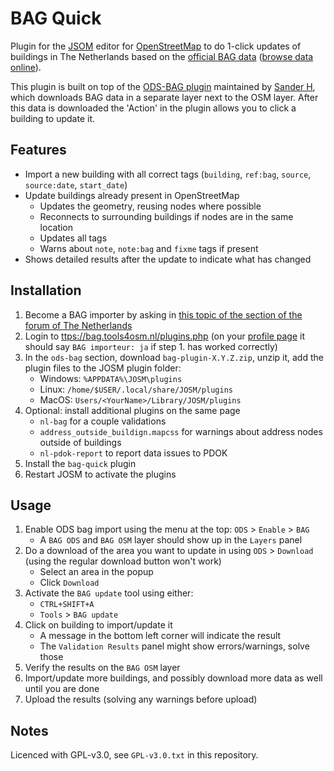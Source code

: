 # BAG Quick 

Plugin for the [JSOM](https://josm.openstreetmap.de/) editor for [OpenStreetMap](https://www.openstreetmap.org/) to do 1-click updates of buildings in The Netherlands based on the [official BAG data](https://bag.basisregistraties.overheid.nl/) ([browse data online](https://bagviewer.kadaster.nl/lvbag/bag-viewer)).

This plugin is built on top of the [ODS-BAG plugin](https://bag.tools4osm.nl/) maintained by [Sander H](https://www.openstreetmap.org/user/Sander%20H), which downloads BAG data in a separate layer next to the OSM layer.
After this data is downloaded the 'Action' in the plugin allows you to click a building to update it.

## Features
- Import a new building with all correct tags (`building`, `ref:bag`, `source`, `source:date`, `start_date`)
- Update buildings already present in OpenStreetMap
    - Updates the geometry, reusing nodes where possible
    - Reconnects to surrounding buildings if nodes are in the same location
    - Updates all tags
    - Warns about `note`, `note:bag` and `fixme` tags if present
- Shows detailed results after the update to indicate what has changed

## Installation
1. Become a BAG importer by asking in [this topic of the section of the forum of The Netherlands](https://forum.openstreetmap.org/viewtopic.php?pid=831990#p831990)
2. Login to [ttps://bag.tools4osm.nl/plugins.php](https://bag.tools4osm.nl/plugins.php) (on your [profile page](https://bag.tools4osm.nl/profile.php) it should say `BAG importeur: ja` if step 1. has worked correctly)
3. In the `ods-bag` section, download `bag-plugin-X.Y.Z.zip`, unzip it, add the plugin files to the JOSM plugin folder:
    - Windows: `%APPDATA%\JOSM\plugins`
    - Linux: `/home/$USER/.local/share/JOSM/plugins`
    - MacOS: `Users/<YourName>/Library/JOSM/plugins`
5. Optional: install additional plugins on the same page
    - `nl-bag` for a couple validations
    - `address_outside_buildign.mapcss` for warnings about address nodes outside of buildings
    - `nl-pdok-report` to report data issues to PDOK
6. Install the `bag-quick` plugin
7. Restart JOSM to activate the plugins

## Usage
1. Enable ODS bag import using the menu at the top: `ODS` > `Enable` > `BAG`
    - A `BAG ODS` and `BAG OSM` layer should show up in the `Layers` panel
2. Do a download of the area you want to update in using `ODS` > `Download` (using the regular download button won't work)
    - Select an area in the popup
    - Click `Download`
3. Activate the `BAG update` tool using either:
    - `CTRL+SHIFT+A`
    - `Tools` > `BAG update`
4. Click on building to import/update it
    - A message in the bottom left corner will indicate the result
    - The `Validation Results` panel might show errors/warnings, solve those
5. Verify the results on the `BAG OSM` layer
6. Import/update more buildings, and possibly download more data as well until you are done
7. Upload the results (solving any warnings before upload)

## Notes
Licenced with GPL-v3.0, see `GPL-v3.0.txt` in this repository.
